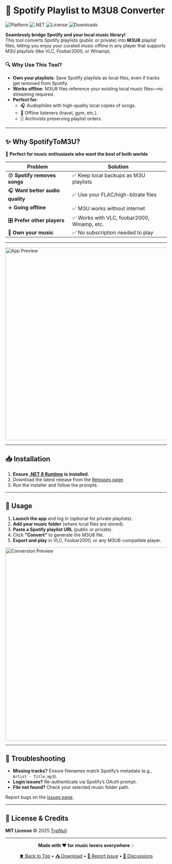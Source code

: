 ﻿# 🎵 Spotify Playlist to M3U8 Converter  
![Platform](https://img.shields.io/badge/Platform-Windows-blue) ![.NET](https://img.shields.io/badge/.NET-8.0+-purple) ![License](https://img.shields.io/badge/License-MIT-green) ![Downloads](https://img.shields.io/github/downloads/TypNull/SpotifyToM3U/total)

**Seamlessly bridge Spotify and your local music library!**  
This tool converts Spotify playlists (public or private) into **M3U8** playlist files, letting you enjoy your curated music offline in any player that supports M3U playlists (like VLC, Foobar2000, or Winamp).  

### 🔍 Why Use This Tool?  
- **Own your playlists**: Save Spotify playlists as local files, even if tracks get removed from Spotify.  
- **Works offline**: M3U8 files reference your existing local music files—no streaming required.  
- **Perfect for**:  
  - 🎧 Audiophiles with high-quality local copies of songs.  
  - 🚴 Offline listeners (travel, gym, etc.).  
  - 🗄️ Archivists preserving playlist orders.  

---

## ✨ Why SpotifyToM3U?

🎯 **Perfect for music enthusiasts who want the best of both worlds**

| Problem | Solution |
|---------|----------|
| 😰 **Spotify removes songs** | ✅ Keep local backups as M3U playlists |
| 🎧 **Want better audio quality** | ✅ Use your FLAC/high-bitrate files |
| ✈️ **Going offline** | ✅ M3U works without internet |
| 🎛️ **Prefer other players** | ✅ Works with VLC, foobar2000, Winamp, etc. |
| 📱 **Own your music** | ✅ No subscription needed to play |

---

<img align="center" src="https://github.com/user-attachments/assets/999c08ea-78ed-4be9-bf4f-dd60bfe4641e" alt="App Preview" width="600"/>

---

## 📥 Installation  

1. **Ensure [.NET 8 Runtime](https://dotnet.microsoft.com/download/dotnet/8.0) is installed**.  
2. Download the latest release from the [Releases page](#).  
3. Run the installer and follow the prompts.  

---

## 🚀 Usage  

1. **Launch the app** and log in (optional for private playlists).  
2. **Add your music folder** (where local files are stored).  
3. **Paste a Spotify playlist URL** (public or private).  
4. Click **"Convert"** to generate the M3U8 file.  
5. **Export and play** in VLC, Foobar2000, or any M3U8-compatible player.  

<img align="center" src="https://github.com/user-attachments/assets/cfed990d-bc6d-4b25-a68c-8b9536281d2c" alt="Conversion Preview" width="600"/>

---

## 🔧 Troubleshooting  

- **Missing tracks?** Ensure filenames match Spotify’s metadata (e.g., `Artist - Title.mp3`).  
- **Login issues?** Re-authenticate via Spotify’s OAuth prompt.  
- **File not found?** Check your selected music folder path.  

Report bugs on the [Issues page](https://github.com/TypNull/SpotifyToM3U/issues).  

---


## 📜 License & Credits

**MIT License** © 2025 [TypNull](https://github.com/TypNull)

---

<div align="center">

**Made with ❤️ for music lovers everywhere** 🎶

[⬆️ Back to Top](#-spotifytom3u-converter) • [📥 Download](https://typnull.github.io/SpotifyToM3U/SpotifyToM3U.application) • [🐛 Report Issue](https://github.com/TypNull/SpotifyToM3U/issues) • [💬 Discussions](../../discussions)

</div>